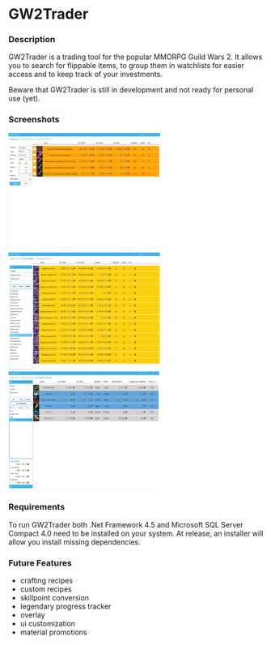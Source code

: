 # GW2Trader

### Description

GW2Trader is a trading tool for the popular MMORPG Guild Wars 2. It allows you to search for flippable items, to group them in watchlists for easier access and to keep track of your investments. 

Beware that GW2Trader is still in development and not ready for personal use (yet).

### Screenshots
<img src="https://github.com/ve-code/GW2Trader/blob/screenshots/Screenshots/search.png" alt="search" width=300>
<img src="https://github.com/ve-code/GW2Trader/blob/screenshots/Screenshots/watchlists.png" alt="watchlist" width=300>
<img src="https://github.com/ve-code/GW2Trader/blob/screenshots/Screenshots/investments.png" alt="watchlist" width=300>

### Requirements

To run GW2Trader both .Net Framework 4.5 and Microsoft SQL Server Compact 4.0 need to be installed on your system.
At release, an installer will allow you install missing dependencies.

### Future Features

- crafting recipes 
- custom recipes
- skillpoint conversion
- legendary progress tracker
- overlay
- ui customization
- material promotions

